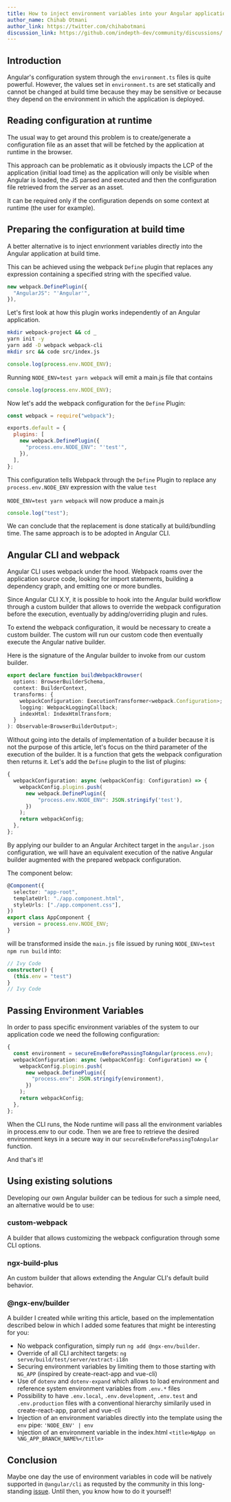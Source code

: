 ```yaml
---
title: How to inject environment variables into your Angular applications - Angular Tutorials | indepth.dev
author_name: Chihab Otmani
author_link: https://twitter.com/chihabotmani
discussion_link: https://github.com/indepth-dev/community/discussions/
---
```


## Introduction

Angular's configuration system through the `environment.ts` files is quite powerful. However, the values set in `environment.ts` are set statically and cannot be changed at build time because they may be sensitive or because they depend on the environment in which the application is deployed.

## Reading configuration at runtime

The usual way to get around this problem is to create/generate a configuration file as an asset that will be fetched by the application at runtime in the browser.

This approach can be problematic as it obviously impacts the LCP of the application (initial load time) as the application will only be visible when Angular is loaded, the JS parsed and executed and then the configuration file retrieved from the server as an asset.

It can be required only if the configuration depends on some context at runtime (the user for example).

## Preparing the configuration at build time

A better alternative is to inject envrionment variables directly into the Angular application at build time. 

This can be achieved using the webpack `Define` plugin that replaces any expression containing a specified string with the specified value.

```js
new webpack.DefinePlugin({
  "AngularJS": "'Angular'",
}),
```

Let's first look at how this plugin works independently of an Angular application.

```sh
mkdir webpack-project && cd _
yarn init -y
yarn add -D webpack webpack-cli
mkdir src && code src/index.js
```

```js
console.log(process.env.NODE_ENV);
```

Running `NODE_ENV=test yarn webpack` will emit a main.js file that contains

```js
console.log(process.env.NODE_ENV);
```

Now let's add the webpack configuration for the `Define` Plugin:

```js
const webpack = require("webpack");

exports.default = {
  plugins: [
    new webpack.DefinePlugin({
      "process.env.NODE_ENV": "'test'",
    }),
  ],
};
```

This configuration tells Webpack through the `Define` Plugin to replace any `process.env.NODE_ENV` expression with the value `test`

`NODE_ENV=test yarn webpack` will now produce a main.js

```js
console.log("test");
```

We can conclude that the replacement is done statically at build/bundling time. The same approach is to be adopted in Angular CLI.

## Angular CLI and webpack

Angular CLI uses webpack under the hood. Webpack roams over the application source code, looking for import statements, building a dependency graph, and emitting one or more bundles.

Since Angular CLI X.Y, it is possible to hook into the Angular build workflow through a custom builder that allows to override the webpack configuration before the execution, eventually by adding/overriding plugin and rules.

To extend the webpack configuration, it would be necessary to create a custom builder. The custom will run our custom code then eventually execute the Angular native builder.

Here is the signature of the Angular builder to invoke from our custom builder.

```ts
export declare function buildWebpackBrowser(
  options: BrowserBuilderSchema,
  context: BuilderContext,
  transforms: {
    webpackConfiguration: ExecutionTransformer<webpack.Configuration>;
    logging: WebpackLoggingCallback;
    indexHtml: IndexHtmlTransform;
  }
): Observable<BrowserBuilderOutput>;
```

Without going into the details of implementation of a builder because it is not the purpose of this article, let's focus on the third parameter of the execution of the builder. It is a function that gets the webpack configuration then returns it. Let's add the `Define` plugin to the list of plugins:

```ts
{
  webpackConfiguration: async (webpackConfig: Configuration) => {
    webpackConfig.plugins.push(
      new webpack.DefinePlugin({
          "process.env.NODE_ENV": JSON.stringify('test'),
      })
    );
    return webpackConfig;
  },
};
```

By applying our builder to an Angular Architect target in the `angular.json` configuration, we will have an equivalent execution of the native Angular builder augmented with the prepared webpack configuration.

The component below:

```ts
@Component({
  selector: "app-root",
  templateUrl: "./app.component.html",
  styleUrls: ["./app.component.css"],
})
export class AppComponent {
  version = process.env.NODE_ENV;
}
```

will be transformed inside the `main.js` file issued by runing `NODE_ENV=test npm run build` into:

```ts
// Ivy Code
constructor() {
  (this.env = "test")
}
// Ivy Code
```

## Passing Environment Variables

In order to pass specific environment variables of the system to our application code we need the following configuration:

```ts
{
  const environment = secureEnvBeforePassingToAngular(process.env);
  webpackConfiguration: async (webpackConfig: Configuration) => {
    webpackConfig.plugins.push(
      new webpack.DefinePlugin({
        "process.env": JSON.stringify(environment),
      })
    );
    return webpackConfig;
  },
};
```

When the CLI runs, the Node runtime will pass all the environment variables in process.env to our code. Then we are free to retrieve the desired environment keys in a secure way in our `secureEnvBeforePassingToAngular` function.

And that's it!

## Using existing solutions

Developing our own Angular builder can be tedious for such a simple need, an alternative would be to use:

### custom-webpack

A builder that allows customizing the webpack configuration through some CLI options.

### ngx-build-plus

An custom builder that allows extending the Angular CLI's default build behavior.

### @ngx-env/builder

A builder I created while writing this article, based on the implementation described below in which I added some features that might be interesting for you:
- No webpack configuration, simply run `ng add @ngx-env/builder`.
- Override of all CLI architect targets: `ng serve/build/test/server/extract-i18n`
- Securing environment variables by limiting them to those starting with `NG_APP` (inspired by create-react-app and vue-cli)
- Use of `dotenv` and `dotenv-expand` which allows to load environment and reference system environment variables from `.env.*` files
- Possibility to have `.env.local`, `.env.development`, `.env.test` and `.env.production` files with a conventional hierarchy similarily used in create-react-app, parcel and vue-cli
- Injection of an environment variables directly into the template using the `env` pipe: `'NODE_ENV' | env`
- Injection of an environment variable in the index.html `<title>NgApp on %NG_APP_BRANCH_NAME%</title>`

## Conclusion

Maybe one day the use of environment variables in code will be natively supported in `@angular/cli` as requsted by the community in this long-standing [issue](link_here). Until then, you know how to do it yourself!
